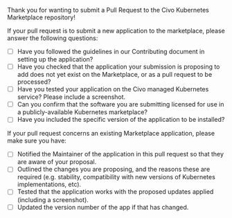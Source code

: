 Thank you for wanting to submit a Pull Request to the Civo Kubernetes Marketplace repository!

If your pull request is to submit a new application to the marketplace, please answer the following questions:

* [ ] Have you followed the guidelines in our Contributing document in setting up the application?
* [ ] Have you checked that the application your submission is proposing to add does not yet exist on the Marketplace, or as a pull request to be processed?
* [ ] Have you tested your application on the Civo managed Kubernetes service? Please include a screenshot.
* [ ] Can you confirm that the software you are submitting licensed for use in a publicly-available Kubernetes marketplace?
* [ ] Have you included the specific version of the application to be installed?

If your pull request concerns an existing Marketplace application, please make sure you have:

* [ ] Notified the Maintainer of the application in this pull request so that they are aware of your proposal.
* [ ] Outlined the changes you are proposing, and the reasons these are required (e.g. stability, compatibility with new versions of Kubernetes implementations, etc).
* [ ] Tested that the application works with the proposed updates applied (including a screenshot).
* [ ] Updated the version number of the app if that has changed.
